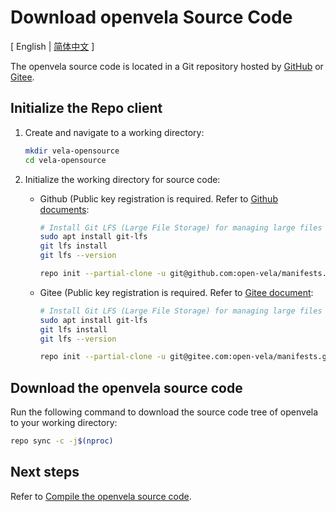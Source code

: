 # Download openvela Source Code

\[ English | [简体中文](./../../zh-cn/quickstart/Download_Vela_sources_zh-cn.md) \]

The openvela source code is located in a Git repository hosted by [GitHub](https://github.com/open-Vela) or [Gitee](https://gitee.com/open-vela).

## Initialize the Repo client

1. Create and navigate to a working directory:

    ```bash
    mkdir vela-opensource
    cd vela-opensource
    ```

2. Initialize the working directory for source code:

   - Github (Public key registration is required. Refer to [Github documents](https://docs.github.com/en/authentication/connecting-to-github-with-ssh/adding-a-new-ssh-key-to-your-github-account):

        ```bash
        # Install Git LFS (Large File Storage) for managing large files
        sudo apt install git-lfs
        git lfs install
        git lfs --version

        repo init --partial-clone -u git@github.com:open-vela/manifests.git -b dev -m openvela.xml --git-lfs
        ```

   - Gitee (Public key registration is required. Refer to [Gitee document](https://gitee.com/help/articles/4191):

        ```bash
        # Install Git LFS (Large File Storage) for managing large files
        sudo apt install git-lfs
        git lfs install
        git lfs --version
        
        repo init --partial-clone -u git@gitee.com:open-vela/manifests.git -b dev -m openvela.xml --git-lfs
        ```

## Download the openvela source code

Run the following command to download the source code tree of openvela to your working directory:

```bash
repo sync -c -j$(nproc)
```

## Next steps

Refer to [Compile the openvela source code](./Build_Vela_from_sources.md).
